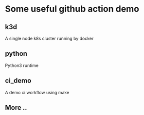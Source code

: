 # Some useful github action demo

## k3d
A single node k8s cluster running by docker

## python
Python3 runtime 

## ci_demo
A demo ci workflow using make

## More ..
